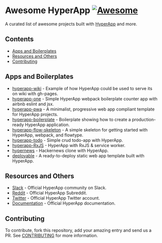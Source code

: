# Awesome HyperApp [![Awesome](https://cdn.rawgit.com/sindresorhus/awesome/d7305f38d29fed78fa85652e3a63e154dd8e8829/media/badge.svg)](https://github.com/sindresorhus/awesome)

A curated list of awesome projects built with [HyperApp](https://github.com/hyperapp/hyperapp) and more.

## Contents
- [Apps and Boilerplates](#apps-and-boilerplates)
- [Resources and Others](#resources-and-others)
- [Contributing](#contributing)

## Apps and Boilerplates

- [hyperapp-wiki](https://github.com/lukejacksonn/hyperapp-wiki) - Example of how HyperApp could be used to serve its on wiki with gh-pages.
- [hyperapp-one](https://github.com/selfup/hyperapp-one) - Simple HyperApp webpack boilerplate counter app with airbnb eslint and jsx.
- [hyperapp-pwa](https://github.com/lukejacksonn/hyperapp-pwa) - A minimalist, progressive web app compliant template for HyperApp projects.
- [hyperapp-boilerplate](https://github.com/tzellman/hyperapp-boilerplate) - Boilerplate showing how to create a production-ready HyperApp application.
- [hyperapp-flow-skeleton](https://github.com/just-nobody/hyperapp-flow-skeleton) - A simple skeleton for getting started with HyperApp, webpack, and flowtype.
- [hyperapp-todo](https://github.com/marcusasplund/hyperapp-todo-simple) - Simple crud todo-app with HyperApp.
- [hyperapp-RxJS](https://github.com/marcusasplund/hyperapp-RxJS) - HyperApp with RxJS & service worker.
- [hypernews](https://github.com/traducer/hypernews) - Hackernews clone with HyperApp.
- [deployable](https://github.com/lukejacksonn/deployable) - A ready-to-deploy static web app template built with HyperApp.

## Resources and Others
- [Slack](https://hyperappjs.herokuapp.com/) - Official HyperApp community on Slack.
- [Reddit](https://www.reddit.com/r/HyperApp/) - Official HyperApp Subreddit.
- [Twitter](https://twitter.com/hyperappjs) - Official HyperApp Twitter account.
- [Documentation](https://github.com/hyperapp/hyperapp/tree/master/docs) - Official HyperApp documentation.

## Contributing

To contribute, fork this repository, add your amazing entry and send us a PR. See [CONTRIBUTING](/CONTRIBUTING.md) for more information.
